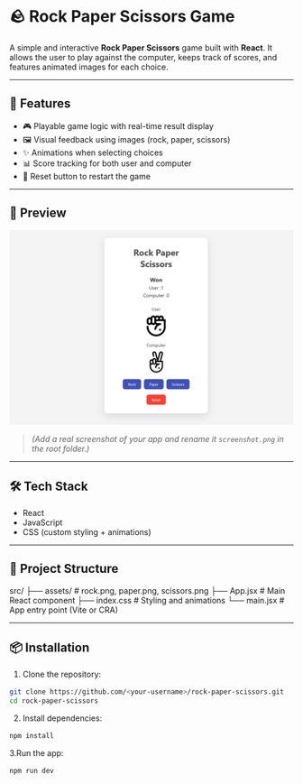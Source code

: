 # 🪨 Rock Paper Scissors Game

A simple and interactive **Rock Paper Scissors** game built with **React**. It allows the user to play against the computer, keeps track of scores, and features animated images for each choice.

---

## 🚀 Features

- 🎮 Playable game logic with real-time result display
- 🖼️ Visual feedback using images (rock, paper, scissors)
- ✨ Animations when selecting choices
- 📊 Score tracking for both user and computer
- 🔁 Reset button to restart the game

---

## 📸 Preview

![Game Screenshot](./screenshot.png)

> *(Add a real screenshot of your app and rename it `screenshot.png` in the root folder.)*

---

## 🛠️ Tech Stack

- React
- JavaScript
- CSS (custom styling + animations)

---

## 📂 Project Structure

src/
├── assets/ # rock.png, paper.png, scissors.png
├── App.jsx # Main React component
├── index.css # Styling and animations
└── main.jsx # App entry point (Vite or CRA)


---

## 📦 Installation

1. Clone the repository:

```bash
git clone https://github.com/<your-username>/rock-paper-scissors.git
cd rock-paper-scissors
```

2. Install dependencies:

```bash
npm install
```

3.Run the app:

```bash
npm run dev  
```